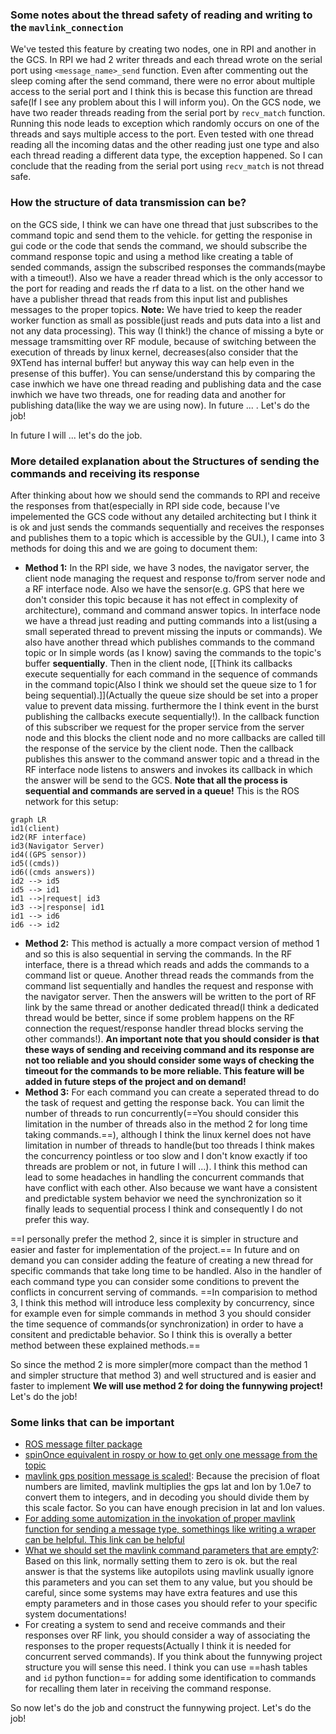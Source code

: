 ### Some notes about the thread safety of reading and writing to the `mavlink_connection`
We've tested this feature by creating two nodes, one in RPI and another in the GCS. In RPI we had 2 writer threads and each thread wrote on the serial port using `<message_name>_send` function. Even after commenting out the sleep coming after the send command, there were no error about multiple access to the serial port and I think this is becase this function are thread safe(If I see any problem about this I will inform you).
On the GCS node, we have two reader threads reading from the serial port by `recv_match` function. Running this node leads to exception which randomly occurs on one of the threads and says multiple access to the port. Even tested with one thread reading all the incoming datas and the other reading just one type and also each thread reading a different data type, the exception happened. So I can conclude that the reading from the serial port using `recv_match` is not thread safe.
### How the structure of data transmission can be?
on the GCS side, I think we can have one thread that just subscribes to the command topic and send them to the vehicle. for getting the responise in gui code or the code that sends the command, we should subscribe the command response topic and using a method like creating a table of sended commands, assign the subscribed responses the commands(maybe with a timeout!).
Also we have a reader thread which is the only accessor to the port for reading and reads the rf data to a list. on the other hand we have a publisher thread that reads from this input list and publishes messages to the proper topics.
__Note:__ We have tried to keep the reader worker function as small as possible(just reads and puts data into a list and not any data processing). This way (I think!) the chance of missing a byte or message tramsmitting over RF module, because of switching between the execution of threads by linux kernel, decreases(also consider that the 9XTend has internal buffer! but anyway this way can help even in the presense of this buffer). You can sense/understand this by comparing the case inwhich we have one thread reading and publishing data and the case inwhich we have two threads, one for reading data and another for publishing data(like the way we are using now). In future ... . Let's do the job!

In future I will ...
let's do the job.

### More detailed explanation about the Structures of sending the commands and receiving its response
After thinking about how we should send the commands to RPI and receive the responses from that(especially in RPI side code, because I've impelemented the GCS code without any detailed architecting but I think it is ok and just sends the commands sequentially and receives the responses and publishes them to a topic which is accessible by the GUI.), I came into 3 methods for doing this and we are going to document them:
- __Method 1:__ In the RPI side, we have 3 nodes, the navigator server, the client node managing the request and response to/from server node and a RF interface node. Also we have the sensor(e.g. GPS that here we don't consider this topic because it has not effect in complexity of architecture), command and command answer topics. In interface node we have a thread just reading and putting commands into a list(using a small seperated thread to prevent missing the inputs or commands). We also have another thread which publishes commands to the command topic or In simple words (as I know) saving the commands to the topic's buffer __sequentially__. Then in the client node, [[Think its callbacks execute sequentially for each command in the sequence of commands in the command topic(Also I think we should set the queue size to 1 for being sequential).]](Actually the queue size should be set into a proper value to prevent data missing. furthermore the I think event in the burst publishing the callbacks execute sequentially!). In the callback function of this subscriber we request for the proper service from the server node and this blocks the client node and no more callbacks are called till the response of the service by the client node. Then the callback publishes this answer to the command answer topic and a thread in the RF interface node listens to answers and invokes its callback in which the answer will be send to the GCS. __Note that all the process is sequential and commands are served in a queue!__ This is the ROS network for this setup:
```mermaid
graph LR 
id1(client)
id2(RF interface)
id3(Navigator Server)
id4((GPS sensor))
id5((cmds))
id6((cmds answers))
id2 --> id5
id5 --> id1
id1 -->|request| id3
id3 -->|response| id1
id1 --> id6
id6 --> id2
```
- __Method 2:__ This method is actually a more compact version of method 1 and so this is also sequential in serving the commands. In the RF interface, there is a thread which reads and adds the commands to a command list or queue. Another thread reads the commands from the command list sequentially and handles the request and response with the navigator server. Then the answers will be written to the port of RF link by the same thread or another dedicated thread(I think a dedicated thread would be better, since if some problem happens on the RF connection the request/response handler thread blocks serving the other commands!).
__An important note that you should consider is that these ways of sending and receiving command and its response are not too reliable and you should consider some ways of checking the timeout for the commands to be more reliable. This feature will be added in future steps of the project and on demand!__
- __Method 3:__ For each command you can create a seperated thread to do the task of request and getting the response back. You can limit the number of threads to run concurrently(==You should consider this limitation in the number of threads also in the method 2 for long time taking commands.==), although I think the linux kernel does not have limitation in number of threads to handle(but too threads I think makes the concurrency pointless or too slow and I don't know exactly if too threads are problem or not, in future I will ...). I think this method can lead to some headaches in handling the concurrent commands that have conflict with each other. Also because we want have a consistent and predictable system behavior we need the synchronization so it finally leads to sequential process I think and consequently I do not prefer this way.

==I personally prefer the method 2, since it is simpler in structure and easier and faster for implementation of the project.== In future and on demand you can consider adding the feature of creating a new thread for specific commands that take long time to be handled. Also in the handler of each command type you can consider some conditions to prevent the conflicts in concurrent serving of commands. ==In comparision to method 3, I think this method will introduce less complexity by concurrency, since for example even for simple commands in method 3 you should consider the time sequence of commands(or synchronization) in order to have a consitent and predictable behavior. So I think this is overally a better method between these explained methods.==

So since the method 2 is more simpler(more compact than the method 1 and simpler structure that method 3) and well structured and is easier and faster to implement __We will use method 2 for doing the funnywing project!__
Let's do the job!

### Some links that can be important
- [ROS message filter package](http://wiki.ros.org/message_filters#Cache)
- [spinOnce equivalent in rospy or how to get only one message from the topic](https://answers.ros.org/question/110336/python-spin-once-equivalent/)
- [mavlink gps position message is scaled!](https://github.com/dronekit/dronekit-python/blob/master/dronekit/__init__.py#L900): Because the precision of float numbers are limited, mavlink multiplies the gps lat and lon by 1.0e7 to convert them to integers, and in decoding you should divide them by this scale factor. So you can have enough precision in lat and lon values.
- [For adding some automization in the invokation of proper mavlink function for sending a message type, somethings like writing a wraper can be helpful. This link can be helpful](https://stackoverflow.com/questions/817087/call-a-function-with-argument-list-in-python)
- [What we should set the mavlink command parameters that are empty?](https://discuss.bluerobotics.com/t/questions-about-mavlink-commands-and-the-pymavlink-documentation/11446): Based on this link, normally setting them to zero is ok. but the real answer is that the systems like autopilots using mavlink usually ignore this parameters and you can set them to any value, but you should be careful, since some systems may have extra features and use this empty parameters and in those cases you should refer to your specific system documentations!
- For creating a system to send and receive commands and their responses over RF link, you should consider a way of associating the responses to the proper requests(Actually I think it is needed for concurrent served commands). If you think about the funnywing project structure you will sense this need. I think you can use ==hash tables and `id` python function== for adding some identification to commands for recalling them later in receiving the command response.


So now let's do the job and construct the funnywing project.
Let's do the job!

